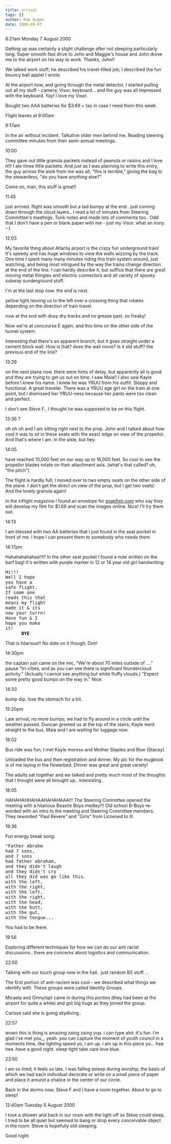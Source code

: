 ```yaml
---
title: arrival
tags: []
author: Rob Nugen
date: 2000-08-07
---
```


<p class=date>8:21am Monday 7 August 2000

<p>Getting up was certainly a slight challenge after not sleeping
particularly long.  Super smooth fast drive to John and Maggie's house and
John drove me to the airport on his way to work.  Thanks, John!!

<p>We talked work stuff; he described his travel-filled job; I described the
fun bouncy ball applet I wrote.

<p>At the airport now, and going through the metal detector, I started
pulling out all my stuff - camera, Visor, keyboard... and the guy was all
impressed with the keyboard.  Yay!  I love my Visor.

<p>Bought two AAA batteries for $3.69 + tax in case I need them this week.

<p>Flight leaves at 9:00am

<p class=date>9:17am

<p>In the air without incident.  Talkative older men behind me.  Reading
steering committee minutes from their semi-annual meetings.

<p class=date>10:00

<p>They gave out little granola packets instead of peanuts or raisins and I
love it!!!  I ate three little packets.  And <em>just</em> as I was planning
to write this entry, the guy across the aisle from me was all, "this is
terrible," giving the bag to the stewardess,  "do you have <em>anything</em>
else?"

<p>Come on, man, this stuff is great!!

<p class=date>11:45

<p>just arrived.  flight was smooth but a tad bumpy at the end..  just
coming down through the cloud layers..  I read a lot of minutes from
Steering Committee's meetings.  Took notes and made lots of comments too..
Odd that I don't have a pen or blank paper with me - just my Visor.  what an
irony.   :-)

<p class=date>12:03

<p>My favorite thing about Atlanta airport is the crazy fun underground
train!  It's speedy and has huge windows to view the walls wizzing by the
track.  One time I spent many many minutes riding this train system around,
just watching, and being most intrigued by the way the trains change
direction at the end of the line.  I can hardly describe it, but suffice
that there are great moving metal thingies and electric connectors and all
variety of spooky  subway sunderground stuff.

<p>I'm at the last stop now.   the end is next.

<p>yellow light moving us to the left over a crossing thing that rotates
depending  on the direction of train travel.

<p>now at the end with dusy dry tracks and no grease past.  so freaky!

<p>Now we're at concourse E again, and this time on the other side of the
tunnel system.

<p>Interesting that there's an apparent  branch, but it goes straight under
a cement block wall.  How is that?  does the wall move?  Is it old stuff?
the previous end of the line?

<p class=date>13:29

<p>on the next plane now.   there were hints of delay, but apparently all is
good and they are trying to get us out on time.  I saw Maia!!  I also saw
Kayle before I knew his name.  I knew he was YRUU from his outfit.  Sloppy
and functional.  A great traveler.   There was a YRUU age girl on the train
at one point, but I dismissed her YRUU-ness because her pants were too clean
and perfect.

<p>I don't see Steve F..  I thought he was supposed to be on this flight.

<p class=date>13:36  ?

<p>oh oh oh and I am sitting right next to the prop.  John and I talked
about how cool it was to sit in these seats with the exact edge on view of
the propellor.  And that's where I am.  In the aisle, but hey.

<p class=date>14:05

<p>have reached 10,000 feet on our way up to 16,000 feet.  So cool to see
the propellor blades rotate on their attachment axis.  (what's that called?
oh, "the pitch")

<p>The flight is hardly full; I moved over to two empty seats on the other
side of the plane.  I don't get the direct on view of the prop, but I get
two seats!
<br>And the lovely granola again!

<p>In the inflight magazine I found an envelope for <a
href="https://www.snapfish.com">snapfish.com</a> who say they will develop my
film for $1.69 and scan the images online.  Nice!  I'll try them out.

<p class=date>14:13

<p>I am blessed with two AA batteries that I just found in the seat pocket
in front of me.  I hope I can present them to somebody who needs them.

<p class=date>14:17pm

<p>Hahahahahahaa!!!!!  In the other seat pocket I found a note written on
the barf bag! It's written with purple marker in 12 or 14 year old girl
handwriting:

<p><pre>
Hi!!!
Well I hope
you have a
safe flight.
If some one
reads this that
means my flight
made it & its
now your turrn!
Have fun & I
hope you make
it!
      <b>BYE</b>
</pre>

<p>That is hilarious!!   No date on it though.  Doh!

<p class=date>14:30pm

<p>the captain just came on the mic, "We're about 70 miles outside of ...."
pause "tri-cities, and as you can see there is significant thundercloud
activity."   (Actually  I cannot see anything but white fluffy clouds.)
"Expect some pretty good bumps on the way in."   Nice.

<p class=date>14:33

<p>bump dip.  lose the stomach for a bit.

<p class=date>15:20pm

<p>Late arrival; no more bumps; we had to fly around in a circle until the
weather passed.  Duncan greeted us at the top of the stairs; Kayle went
straight to the bus.  Maia and I are waiting for luggage now.

<p class=date>18:02

<p>Bus ride was fun; I met Kayle moreso and Mother Staples and Blue
(Stacey).

<p>Unloaded the bus and then registration and dinner.  My pic for the
mugbook is of me laying in the flowerbed.  Dinner was great and great
variety!

<p>The adults sat together and we talked and pretty much most of the
thoughts that I thought were all brought up.. interesting..

<p class=date>18:05

<p>HAHAHAHHAHAAHAHAHAAA!!!  The Steering Committee opened the meeting with a
hilarious Beastie Boys  medley!!! Old school B-Boys re-worded with an intro
to the meeting and Steering Committee members.  They reworded "Paul Revere"
and "Girls" from Licnesed to Ill.

<p class=date>19:38

<p>Fun energy break song:

<pre>
"Father Abrahm
had 7 sons,
and 7 sons
had father abraham,
and they didn't laugh
and they didn't cry
all they did was go like this.
with the left,
with the right,
with the left,
with the right,
with the head,
with the butt,
with the gut,
with the tongue...
</pre>

<p>You had to be there.

<p class=date>19:56

<p>Exploring different techniques for how we can do our anti racist
discussions..  there are concerns about logistics and communication.

<p class=date>22:50

<p> Talking with our touch group now in the hall.. just random BS stuff.  ..

<p>The first portion of anti-racism was cool - we described what things we
identify with. These groups were called Identity Groups.

<p>Micaela and Ginny(sp) came in during this portion (they had been at the
airport for quite a while) and got big hugs as they joined the group.

<p>Carissa said she is going skydiving..

<p class=date>22:57

<p class=message>wowo this is thing is amazing zaing zaing yup. i can type
alot. it's fun. i'm glad i've met you,,, yeah. you can capture the moment of
youth council in a moments time, like lighting speed yo, i am up.  i am up
in this piece yo... hee hee. have a good night. sleep tight take care love
blue.

<p class=date>23:50

<p>I am so tired; it feels so late.  I was falling asleep during worship,
the basis of which we had each individual decorate or write on a small piece
of paper and  place it around a chalice in the center of our circle.

<p>Back in the dorms now; Steve F and I have a room together.  About to go
to sleep!

<p class=date>12:40am Tuesday 8 August 2000

<p>I took a shower and back in our room with the light off so Steve could
sleep, I tried to be all quiet but seemed to bang or drop every conceivable
object in the room.  Steve is hopefully still sleeping.

<p>Good night.

